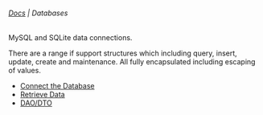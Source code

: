 ###### [Docs](/docs/) | Databases

MySQL and SQLite data connections.

There are a range if support structures which including query, insert, update,
create and maintenance. All fully encapsulated including escaping of values.

- [Connect the Database](/docs/database-connections)
- [Retrieve Data](/docs/data-retrieval)
- [DAO/DTO](database-dao-dto)
